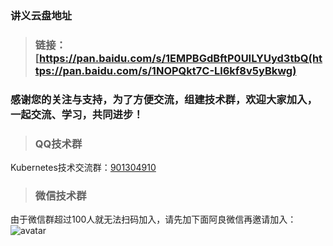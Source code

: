 ### 讲义云盘地址
>### 链接： [https://pan.baidu.com/s/1EMPBGdBftP0UILYUyd3tbQ(https://pan.baidu.com/s/1NOPQkt7C-Ll6kf8v5yBkwg)

### 感谢您的关注与支持，为了方便交流，组建技术群，欢迎大家加入，一起交流、学习，共同进步！
>### QQ技术群
Kubernetes技术交流群：[901304910](https://jq.qq.com/?_wv=1027&k=5Ql4EhY)
>### 微信技术群
由于微信群超过100人就无法扫码加入，请先加下面阿良微信再邀请加入：
![avatar](https://github.com/lizhenliang/Shell-Python-Document/blob/master/%E8%81%94%E7%B3%BB%E6%96%B9%E5%BC%8F.jpg)
